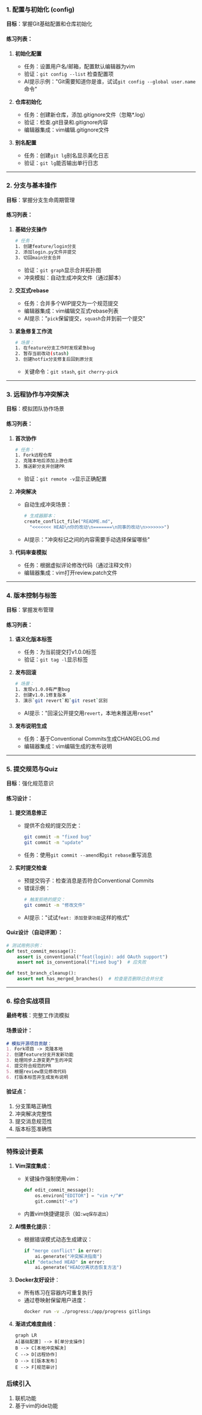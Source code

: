 ### **1. 配置与初始化 (config)**
**目标**：掌握Git基础配置和仓库初始化

#### 练习列表：
1. **初始化配置**
   - 任务：设置用户名/邮箱，配置默认编辑器为vim
   - 验证：`git config --list` 检查配置项
   - AI提示示例："Git需要知道你是谁，试试`git config --global user.name`命令"

2. **仓库初始化**
   - 任务：创建新仓库，添加.gitignore文件（忽略*.log）
   - 验证：检查.git目录和.gitignore内容
   - 编辑器集成：vim编辑.gitignore文件

3. **别名配置**
   - 任务：创建`git lg`别名显示美化日志
   - 验证：`git lg`能否输出单行日志

---

### **2. 分支与基本操作**
**目标**：掌握分支生命周期管理

#### 练习列表：
1. **基础分支操作**
   ```bash
   # 任务：
   1. 创建feature/login分支
   2. 添加login.py文件并提交
   3. 切回main分支合并
   ```
   - 验证：`git graph`显示合并拓扑图
   - 冲突模拟：自动生成冲突文件（通过脚本）

2. **交互式rebase**
   - 任务：合并多个WIP提交为一个规范提交
   - 编辑器集成：vim编辑交互式rebase列表
   - AI提示："`pick`保留提交，`squash`合并到前一个提交"

3. **紧急修复工作流**
   ```bash
   # 场景：
   1. 在feature分支工作时发现紧急bug
   2. 暂存当前改动(stash)
   3. 创建hotfix分支修复后回到原分支
   ```
   - 关键命令：`git stash`, `git cherry-pick`

---

### **3. 远程协作与冲突解决**
**目标**：模拟团队协作场景

#### 练习列表：
1. **首次协作**
   ```bash
   # 任务：
   1. Fork远程仓库
   2. 克隆本地后添加上游仓库
   3. 推送新分支并创建PR
   ```
   - 验证：`git remote -v`显示正确配置

2. **冲突解决**
   - 自动生成冲突场景：
     ```python
     # 生成器脚本：
     create_conflict_file("README.md", 
       "<<<<<<< HEAD\n你的改动\n=======\n同事的改动\n>>>>>>>")
     ```
   - AI提示："冲突标记之间的内容需要手动选择保留哪些"

3. **代码审查模拟**
   - 任务：根据虚拟评论修改代码（通过注释文件）
   - 编辑器集成：vim打开review.patch文件

---

### **4. 版本控制与标签**
**目标**：掌握发布管理

#### 练习列表：
1. **语义化版本标签**
   - 任务：为当前提交打v1.0.0标签
   - 验证：`git tag -l`显示标签

2. **发布回滚**
   ```bash
   # 场景：
   1. 发现v1.0.0有严重bug
   2. 创建v1.0.1修复版本
   3. 演示`git revert`和`git reset`区别
   ```
   - AI提示："回滚公开提交用`revert`，本地未推送用`reset`"

3. **发布说明生成**
   - 任务：基于Conventional Commits生成CHANGELOG.md
   - 编辑器集成：vim编辑生成的发布说明

---

### **5. 提交规范与Quiz**
**目标**：强化规范意识

#### 练习设计：
1. **提交消息修正**
   - 提供不合规的提交历史：
     ```bash
     git commit -m "fixed bug"
     git commit -m "update"
     ```
   - 任务：使用`git commit --amend`和`git rebase`重写消息

2. **实时提交检查**
   - 预提交钩子：检查消息是否符合Conventional Commits
   - 错误示例：
     ```bash
     # 触发拒绝的提交：
     git commit -m "修改文件"
     ```
   - AI提示："试试`feat: 添加登录功能`这样的格式"

#### Quiz设计（自动评测）：
```python
# 测试用例示例：
def test_commit_message():
    assert is_conventional("feat(login): add OAuth support") 
    assert not is_conventional("fixed bug")  # 应失败

def test_branch_cleanup():
    assert not has_merged_branches()  # 检查是否删除已合并分支
```

---

### **6. 综合实战项目**
**最终考核**：完整工作流模拟

#### 场景设计：
```markdown
# 模拟开源项目贡献：
1. Fork项目 -> 克隆本地
2. 创建feature分支开发新功能
3. 处理同步上游变更产生的冲突
4. 提交符合规范的PR
5. 根据review意见修改代码
6. 打版本标签并生成发布说明
```

#### 验证点：
1. 分支策略正确性
2. 冲突解决完整性
3. 提交消息规范性
4. 版本标签准确性

---

### **特殊设计要素**

1. **Vim深度集成**：
   - 关键操作强制使用vim：
     ```python
     def edit_commit_message():
         os.environ["EDITOR"] = "vim +/^#"
         git.commit("-e")
     ```
   - 内置vim快捷键提示（如`:wq保存退出`）

2. **AI情景化提示**：
   - 根据错误模式动态生成建议：
     ```python
     if "merge conflict" in error:
         ai.generate("冲突解决指南")
     elif "detached HEAD" in error:
         ai.generate("HEAD分离状态恢复方法")
     ```

3. **Docker友好设计**：
   - 所有练习在容器内可重复执行
   - 通过卷映射保留用户进度：
     ```bash
     docker run -v ./progress:/app/progress gitlings
     ```

4. **渐进式难度曲线**：
   ```mermaid
   graph LR
   A[基础配置] --> B[单分支操作]
   B --> C[本地冲突解决]
   C --> D[远程协作]
   D --> E[版本发布]
   E --> F[规范审计]
   ```

### 后续引入

1. 联机功能
2. 基于vim的ide功能
